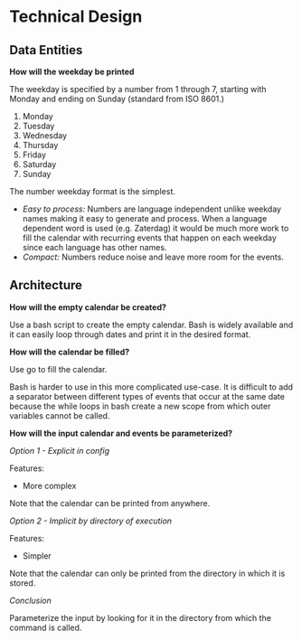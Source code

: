 # Technical Design

## Data Entities

**How will the weekday be printed**

The weekday is specified by a number from 1 through 7, starting with Monday and ending on Sunday (standard from ISO 8601.)

1. Monday
2. Tuesday
3. Wednesday
4. Thursday
5. Friday
6. Saturday
7. Sunday

The number weekday format is the simplest.

- _Easy to process:_ Numbers are language independent unlike weekday names making it easy to generate and process. When a language dependent word is used (e.g. Zaterdag) it would be much more work to fill the calendar with recurring events that happen on each weekday since each language has other names.
- _Compact:_ Numbers reduce noise and leave more room for the events.

## Architecture

**How will the empty calendar be created?**

Use a bash script to create the empty calendar. Bash is widely available and it can easily loop through dates and print it in the desired format.

**How will the calendar be filled?**

Use go to fill the calendar.

Bash is harder to use in this more complicated use-case. It is difficult to add a separator between different types of events that occur at the same date because the while loops in bash create a new scope from which outer variables cannot be called.

**How will the input calendar and events be parameterized?**

_Option 1 - Explicit in config_

Features:
- More complex

Note that the calendar can be printed from anywhere.

_Option 2 - Implicit by directory of execution_

Features:
- Simpler

Note that the calendar can only be printed from the directory in which it is stored.

_Conclusion_

Parameterize the input by looking for it in the directory from which the command is called.
